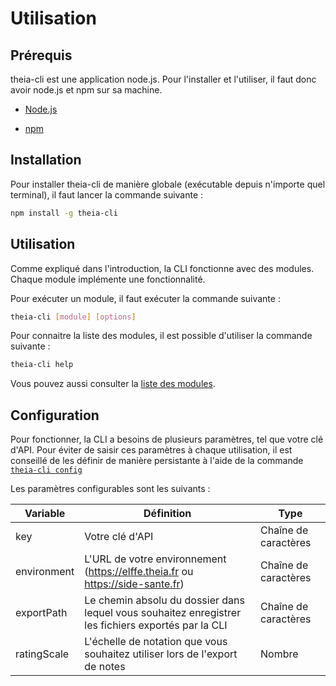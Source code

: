 # Utilisation

## Prérequis

theia-cli est une application node.js. Pour l'installer et l'utiliser, il faut donc avoir node.js et npm sur sa machine.

- [Node.js](https://nodejs.org/)

- [npm](https://www.npmjs.com/get-npm)


## Installation

Pour installer theia-cli de manière globale (exécutable depuis n'importe quel terminal), il faut lancer la commande suivante :

```bash
npm install -g theia-cli
```

## Utilisation

Comme expliqué dans l'introduction, la CLI fonctionne avec des modules. Chaque module implémente une fonctionnalité.

Pour exécuter un module, il faut exécuter la commande suivante :

```bash
theia-cli [module] [options]
```

Pour connaitre la liste des modules, il est possible d'utiliser la commande suivante :

```bash
theia-cli help
```

Vous pouvez aussi consulter la [liste des modules](./modules.md).

## Configuration

Pour fonctionner, la CLI a besoins de plusieurs paramètres, tel que votre clé d'API. Pour éviter de saisir ces paramètres à chaque utilisation, il est conseillé de les définir de manière persistante à l'aide de la commande [`theia-cli config`](modules.md#configuration)

Les paramètres configurables sont les suivants :

| Variable | Définition | Type |
| --- | --- | --- |
| key | Votre clé d'API | Chaîne de caractères |
| environment | L'URL de votre environnement (https://elffe.theia.fr ou https://side-sante.fr) | Chaîne de caractères |
| exportPath | Le chemin absolu du dossier dans lequel vous souhaitez enregistrer les fichiers exportés par la CLI | Chaîne de caractères |
| ratingScale | L'échelle de notation que vous souhaitez utiliser lors de l'export de notes | Nombre |
